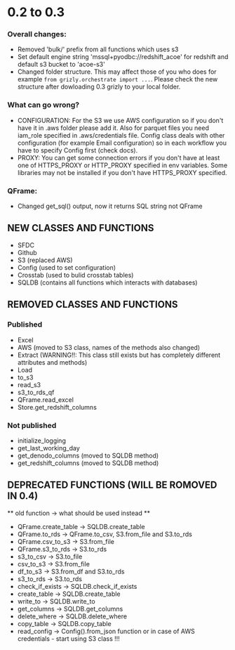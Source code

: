 # 0.2 to 0.3

### Overall changes:

- Removed 'bulk/' prefix from all functions which uses s3
- Set default engine string 'mssql+pyodbc://redshift_acoe' for redshift and default s3 bucket to 'acoe-s3'
- Changed folder structure. This may affect those of you who does for example `from grizly.orchestrate import ...`.
  Please check the new structure after dowloading 0.3 grizly to your local folder.

### What can go wrong?

- CONFIGURATION: For the S3 we use AWS configuration so if you don't have it in .aws folder please add it. Also for parquet files you need iam_role specified in .aws/credentials file. Config class deals with other configuration (for example Email configuration) so in each workflow you have to specify Config first (check docs).
- PROXY: You can get some connection errors if you don't have at least one of HTTPS_PROXY or HTTP_PROXY specified in env variables. Some libraries may not be installed if you don't have HTTPS_PROXY specified.

### QFrame:

- Changed get_sql() output, now it returns SQL string not QFrame

## NEW CLASSES AND FUNCTIONS

- SFDC
- Github
- S3 (replaced AWS)
- Config (used to set configuration)
- Crosstab (used to bulid crosstab tables)
- SQLDB (contains all functions which interacts with databases)

## REMOVED CLASSES AND FUNCTIONS

### Published

- Excel
- AWS (moved to S3 class, names of the methods also changed)
- Extract (WARNING!!: This class still exists but has completely different attributes and methods)
- Load
- to_s3
- read_s3
- s3_to_rds_qf
- QFrame.read_excel
- Store.get_redshift_columns

### Not published

- initialize_logging
- get_last_working_day
- get_denodo_columns (moved to SQLDB method)
- get_redshift_columns (moved to SQLDB method)

## DEPRECATED FUNCTIONS (WILL BE ROMOVED IN 0.4)

** old function -> what should be used instead **

- QFrame.create_table -> SQLDB.create_table
- QFrame.to_rds -> QFrame.to_csv, S3.from_file and S3.to_rds
- QFrame.csv_to_s3 -> S3.from_file
- QFrame.s3_to_rds -> S3.to_rds
- s3_to_csv -> S3.to_file
- csv_to_s3 -> S3.from_file
- df_to_s3 -> S3.from_df and S3.to_rds
- s3_to_rds -> S3.to_rds
- check_if_exists -> SQLDB.check_if_exists
- create_table -> SQLDB.create_table
- write_to -> SQLDB.write_to
- get_columns -> SQLDB.get_columns
- delete_where -> SQLDB.delete_where
- copy_table -> SQLDB.copy_table
- read_config -> Config().from_json function or in case of AWS credentials - start using S3 class !!!
